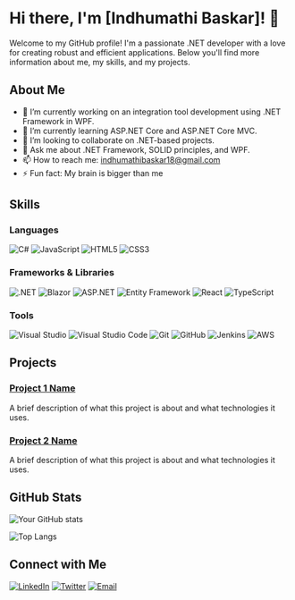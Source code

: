 # Hi there, I'm [Indhumathi Baskar]! 👋

Welcome to my GitHub profile! I'm a passionate .NET developer with a love for creating robust and efficient applications. Below you'll find more information about me, my skills, and my projects.

## About Me

- 🔭 I’m currently working on an integration tool development using .NET Framework in WPF.
- 🌱 I’m currently learning ASP.NET Core and ASP.NET Core MVC.
- 👯 I’m looking to collaborate on .NET-based projects.
- 💬 Ask me about .NET Framework, SOLID principles, and WPF.
- 📫 How to reach me: indhumathibaskar18@gmail.com
- ⚡ Fun fact: My brain is bigger than me


## Skills

### Languages

![C#](https://img.shields.io/badge/C%23-239120?style=for-the-badge&logo=c-sharp&logoColor=white)
![JavaScript](https://img.shields.io/badge/JavaScript-F7DF1E?style=for-the-badge&logo=javascript&logoColor=black)
![HTML5](https://img.shields.io/badge/HTML5-E34F26?style=for-the-badge&logo=html5&logoColor=white)
![CSS3](https://img.shields.io/badge/CSS3-1572B6?style=for-the-badge&logo=css3&logoColor=white)


### Frameworks & Libraries

![.NET](https://img.shields.io/badge/.NET-512BD4?style=for-the-badge&logo=dotnet&logoColor=white)
![Blazor](https://img.shields.io/badge/Blazor-512BD4?style=for-the-badge&logo=blazor&logoColor=white)
![ASP.NET](https://img.shields.io/badge/ASP.NET-512BD4?style=for-the-badge&logo=dot-net&logoColor=white)
![Entity Framework](https://img.shields.io/badge/Entity%20Framework-512BD4?style=for-the-badge&logo=dot-net&logoColor=white)
![React](https://img.shields.io/badge/React-20232A?style=for-the-badge&logo=react&logoColor=61DAFB)
![TypeScript](https://img.shields.io/badge/TypeScript-007ACC?style=for-the-badge&logo=typescript&logoColor=white)



### Tools

![Visual Studio](https://img.shields.io/badge/Visual%20Studio-5C2D91?style=for-the-badge&logo=visual-studio&logoColor=white)
![Visual Studio Code](https://img.shields.io/badge/Visual%20Studio%20Code-007ACC?style=for-the-badge&logo=visual-studio-code&logoColor=white)
![Git](https://img.shields.io/badge/Git-F05032?style=for-the-badge&logo=git&logoColor=white)
![GitHub](https://img.shields.io/badge/GitHub-181717?style=for-the-badge&logo=github&logoColor=white)
![Jenkins](https://img.shields.io/badge/Jenkins-D24939?style=for-the-badge&logo=jenkins&logoColor=white)
![AWS](https://img.shields.io/badge/Amazon%20AWS-232F3E?style=for-the-badge&logo=amazon-aws&logoColor=white)

## Projects

### [Project 1 Name](https://github.com/your-github-username/project-1-repo)

A brief description of what this project is about and what technologies it uses.

### [Project 2 Name](https://github.com/your-github-username/project-2-repo)

A brief description of what this project is about and what technologies it uses.

## GitHub Stats

![Your GitHub stats](https://github-readme-stats.vercel.app/api?username=your-github-username&show_icons=true&theme=radical)

![Top Langs](https://github-readme-stats.vercel.app/api/top-langs/?username=your-github-username&layout=compact&theme=radical)

## Connect with Me

[![LinkedIn](https://img.shields.io/badge/LinkedIn-0A66C2?style=for-the-badge&logo=linkedin&logoColor=white)](https://www.linkedin.com/in/indhumathi-baskar-927bb72a2/?originalSubdomain=in)
[![Twitter](https://img.shields.io/badge/Twitter-1DA1F2?style=for-the-badge&logo=twitter&logoColor=white)](https://twitter.com/your-twitter-username)
[![Email](https://img.shields.io/badge/Email-D14836?style=for-the-badge&logo=gmail&logoColor=white)](mailto:indhumathibaskar@gmail.com)

